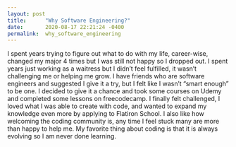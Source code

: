```yaml
---
layout: post
title:      "Why Software Engineering?"
date:       2020-08-17 22:21:24 -0400
permalink:  why_software_engineering
---
```


I spent years trying to figure out what to do with my life, career-wise, changed my major 4 times but I was still not happy so I dropped out. I spent years just working as a waitress but I didn’t feel fulfilled, it wasn’t challenging me or helping me grow. I have friends who are software engineers and suggested I give it a try, but I felt like I wasn’t “smart enough” to be one. I decided to give it a chance and took some courses on Udemy and completed some lessons on freecodecamp. I finally felt challenged, I loved what I was able to create with code, and wanted to expand my knowledge even more by applying to Flatiron School. I also like how welcoming the coding community is, any time I feel stuck many are more than happy to help me. My favorite thing about coding is that it is always evolving so I am never done learning. 

